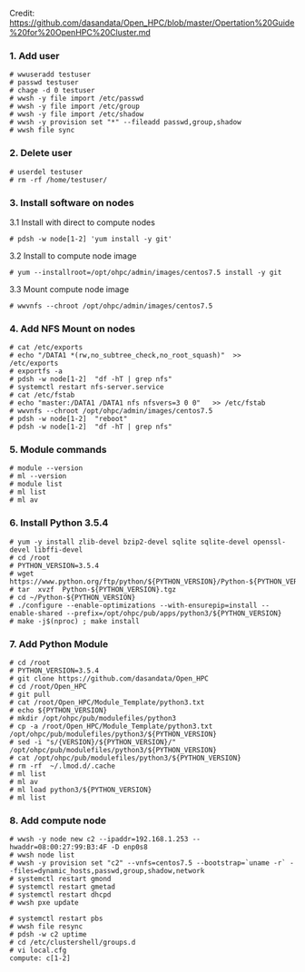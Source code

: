 Credit: https://github.com/dasandata/Open_HPC/blob/master/Opertation%20Guide%20for%20OpenHPC%20Cluster.md

### 1. Add user
```
# wwuseradd testuser
# passwd testuser
# chage -d 0 testuser
# wwsh -y file import /etc/passwd
# wwsh -y file import /etc/group
# wwsh -y file import /etc/shadow
# wwsh -y provision set "*" --fileadd passwd,group,shadow
# wwsh file sync
```

### 2. Delete user
```
# userdel testuser
# rm -rf /home/testuser/
```

### 3. Install software on nodes

3.1 Install with direct to compute nodes
```
# pdsh -w node[1-2] 'yum install -y git'
```

3.2 Install to compute node image
```
# yum --installroot=/opt/ohpc/admin/images/centos7.5 install -y git
```

3.3 Mount compute node image
```
# wwvnfs --chroot /opt/ohpc/admin/images/centos7.5
```

### 4. Add NFS Mount on nodes
```
# cat /etc/exports
# echo "/DATA1 *(rw,no_subtree_check,no_root_squash)"  >>  /etc/exports
# exportfs -a
# pdsh -w node[1-2]  "df -hT | grep nfs"
# systemctl restart nfs-server.service
# cat /etc/fstab
# echo "master:/DATA1 /DATA1 nfs nfsvers=3 0 0"   >> /etc/fstab 
# wwvnfs --chroot /opt/ohpc/admin/images/centos7.5
# pdsh -w node[1-2]  "reboot"
# pdsh -w node[1-2]  "df -hT | grep nfs"
```

### 5. Module commands
```
# module --version
# ml --version
# module list
# ml list
# ml av
```

### 6. Install Python 3.5.4
```
# yum -y install zlib-devel bzip2-devel sqlite sqlite-devel openssl-devel libffi-devel
# cd /root
# PYTHON_VERSION=3.5.4
# wget https://www.python.org/ftp/python/${PYTHON_VERSION}/Python-${PYTHON_VERSION}.tgz
# tar  xvzf  Python-${PYTHON_VERSION}.tgz
# cd ~/Python-${PYTHON_VERSION}
# ./configure --enable-optimizations --with-ensurepip=install --enable-shared --prefix=/opt/ohpc/pub/apps/python3/${PYTHON_VERSION}
# make -j$(nproc) ; make install
```

### 7. Add Python Module
```
# cd /root
# PYTHON_VERSION=3.5.4
# git clone https://github.com/dasandata/Open_HPC
# cd /root/Open_HPC
# git pull
# cat /root/Open_HPC/Module_Template/python3.txt
# echo ${PYTHON_VERSION}
# mkdir /opt/ohpc/pub/modulefiles/python3
# cp -a /root/Open_HPC/Module_Template/python3.txt /opt/ohpc/pub/modulefiles/python3/${PYTHON_VERSION}
# sed -i "s/{VERSION}/${PYTHON_VERSION}/" /opt/ohpc/pub/modulefiles/python3/${PYTHON_VERSION}
# cat /opt/ohpc/pub/modulefiles/python3/${PYTHON_VERSION}
# rm -rf  ~/.lmod.d/.cache
# ml list
# ml av
# ml load python3/${PYTHON_VERSION}
# ml list
```

### 8. Add compute node
```
# wwsh -y node new c2 --ipaddr=192.168.1.253 --hwaddr=08:00:27:99:B3:4F -D enp0s8 
# wwsh node list
# wwsh -y provision set "c2" --vnfs=centos7.5 --bootstrap=`uname -r` --files=dynamic_hosts,passwd,group,shadow,network 
# systemctl restart gmond 
# systemctl restart gmetad 
# systemctl restart dhcpd 
# wwsh pxe update
```

```
# systemctl restart pbs
# wwsh file resync
# pdsh -w c2 uptime
# cd /etc/clustershell/groups.d
# vi local.cfg
compute: c[1-2]
```
